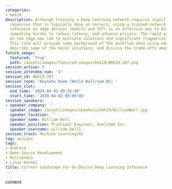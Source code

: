 ```yaml
---
categories:
- bkk19
description: Although training a Deep Learning network requires significant computing
  resources that is typically done on servers, using a trained network to perform
  inference on edge devices (mobile and IOT) is an effective way to distribute the
  computing burden to reduce latency, and enhance privacy. The rapid growth of inference
  on the edge has led to multiple solutions and significant fragmentation in the ecosystem.
  This talk will provide some background of the workflow when using edge inferencing,
  describe some of the major solutions, and discuss the trade-offs among them.
future_image:
  featured: 'true'
  path: /assets/images/featured-images/bkk19/BKK19-207.png
session_active: Y
session_attendee_num: '1'
session_id: BKK19-207
session_room: 'Keynote Room (World Ballroom BC) '
session_slot:
  end_time: '2019-04-02 09:25:00'
  start_time: '2019-04-02 09:00:00'
session_speakers:
- speaker_company: ''
  speaker_image: /assets/images/speakers/bkk19/WilliamBell.jpg
  speaker_location: ''
  speaker_name: William Bell
  speaker_position: Principal Engineer, Qualcomm Inc.
  speaker_username: william.bell1
session_track: Machine Learning/AI
tag: session
tags:
- Android
- Open Source Development
- Multimedia
- Linux Kernel
title: Current Landscape for On-Device Deep Learning Inference
---
```


content